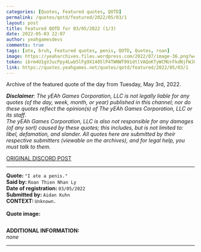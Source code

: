 ```yaml
---
categories: [Quotes, Featured quotes, QOTD]
permalink: /quotes/qotd/featured/2022/05/03/1
layout: post
title: Featured QOTD for 03/05/2022 (1/3)
date: 2022-05-03 22:07
author: yeahgamesdevs
comments: true
tags: [ate, bruh, Featured quotes, penis, QOTD, Quotes, roan]
image: https://yeaharchives.files.wordpress.com/2022/07/image-36.png?w=505
token: ibrm4U1gVJucPpy4Lwb5lFg9X1405lP4TWNWT991dtlVAQoKTyWCMUrFkdNjFWJOQS1YtdD8hNGK1oNKpH4NOBb57nXZ1K189nsbPuOanKcwv1PEOa2wgpmRiUTgBZUUXp7N3IRPAtNQ
link: https://quotes.yeahgames.net/quotes/qotd/featured/2022/05/03/1
---
```

<!-- wp:paragraph -->
<p>Archive of the featured quote of the day from Tuesday, May 3rd, 2022. </p>
<!-- /wp:paragraph -->

<!-- wp:paragraph -->
<p><em><strong>Disclaimer</strong>: The yEAh Games Corporation, LLC is not legally liable for any quotes (of the day, week, month, or year) published in this channel; nor do these quotes reflect the opinion(s) of The yEAh Games Corporation, LLC or its staff</em>.<br><em>The yEAh Games Corporation, LLC is also not responsible for any damages (of any sort) caused by these quotes; this includes, but is not limited to: libel, defamation, and slander. All quotes here are submitted by their respective submitters (viewable on the archives), and for legal help, you must talk to them.</em><br><a href="https://cdn.discordapp.com/attachments/958100064079839303/964566123628609628/unknown.png"></a></p>
<!-- /wp:paragraph -->

<!-- wp:buttons {"layout":{"type":"flex","justifyContent":"left"}} -->
<div class="wp-block-buttons"><!-- wp:button {"textColor":"vivid-cyan-blue","align":"center","style":{"border":{"radius":"18px"}},"className":"is-style-fill"} -->
<div class="wp-block-button aligncenter is-style-fill"><a class="wp-block-button__link has-vivid-cyan-blue-color has-text-color wp-element-button" href="https://discord.com/channels/887052880782176266/958100064079839303/971151974353489970" style="border-radius:18px;">ORIGINAL DISCORD POST</a></div>
<!-- /wp:button --></div>
<!-- /wp:buttons -->

<!-- wp:separator {"align":"center","className":"is-style-wide"} -->
<hr class="wp-block-separator aligncenter has-alpha-channel-opacity is-style-wide" />
<!-- /wp:separator -->

<!-- wp:paragraph -->
<p><strong>Quote: </strong><code>"I ate a penis."</code><br><strong>Said by: </strong><code>Roan Thien Nhan Ly</code><br><strong>Date of registration: </strong><code>03/05/2022</code> <br><strong>Submitted by: </strong><code>Aidan Kuhn</code><br><strong>CONTEXT: </strong><code>Unknown.<br></code><br><strong>Quote image:</strong></p>
<!-- /wp:paragraph -->

<!-- wp:image {"id":835,"sizeSlug":"large","linkDestination":"none"} -->
<figure class="wp-block-image size-large"><img src="https://yeaharchives.files.wordpress.com/2022/07/image-36.png?w=505" alt="" class="wp-image-835" /></figure>
<!-- /wp:image -->

<!-- wp:paragraph -->
<p><strong>ADDITIONAL INFORMATION:</strong><br><em>none</em></p>
<!-- /wp:paragraph -->

<!-- wp:separator {"className":"is-style-wide"} -->
<hr class="wp-block-separator has-alpha-channel-opacity is-style-wide" />
<!-- /wp:separator -->
